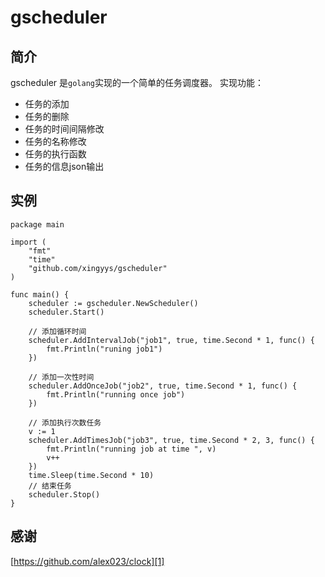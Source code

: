 # gscheduler

## 简介
gscheduler 是`golang`实现的一个简单的任务调度器。
实现功能：
- 任务的添加
- 任务的删除
- 任务的时间间隔修改
- 任务的名称修改
- 任务的执行函数
- 任务的信息json输出

## 实例
```golang
package main

import (
	"fmt"
	"time"
	"github.com/xingyys/gscheduler"
)

func main() {
	scheduler := gscheduler.NewScheduler()
	scheduler.Start()

	// 添加循环时间
	scheduler.AddIntervalJob("job1", true, time.Second * 1, func() {
		fmt.Println("runing job1")
	})

	// 添加一次性时间
	scheduler.AddOnceJob("job2", true, time.Second * 1, func() {
		fmt.Println("running once job")
	})

	// 添加执行次数任务
	v := 1
	scheduler.AddTimesJob("job3", true, time.Second * 2, 3, func() {
		fmt.Println("running job at time ", v)
		v++
	})
	time.Sleep(time.Second * 10)
	// 结束任务
	scheduler.Stop()
}
```

## 感谢
[https://github.com/alex023/clock][1]


  [1]: https://github.com/alex023/clock

